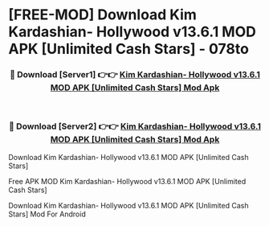 # [FREE-MOD] Download Kim Kardashian- Hollywood v13.6.1 MOD APK [Unlimited Cash Stars] - 078to


<div align="center">
<h3>🔴 Download [Server1] 👉👉 <a href="https://apk-comot.site?title=Kim_Kardashian-_Hollywood_v13.6.1_MOD_APK_[Unlimited_Cash_Stars]">Kim Kardashian- Hollywood v13.6.1 MOD APK [Unlimited Cash Stars] Mod Apk</a></h3><br>

<h3>🔴 Download [Server2] 👉👉 <a href="https://apk-comot.site?title=Kim_Kardashian-_Hollywood_v13.6.1_MOD_APK_[Unlimited_Cash_Stars]">Kim Kardashian- Hollywood v13.6.1 MOD APK [Unlimited Cash Stars] Mod Apk</a></h3>
</div>



Download Kim Kardashian- Hollywood v13.6.1 MOD APK [Unlimited Cash Stars] 

Free APK MOD Kim Kardashian- Hollywood v13.6.1 MOD APK [Unlimited Cash Stars] 

Download Kim Kardashian- Hollywood v13.6.1 MOD APK [Unlimited Cash Stars] Mod For Android
